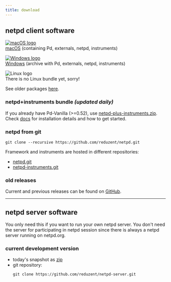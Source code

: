 ```yaml
---
title: download
---
```


## netpd client software


[![macOS logo](../images/macos_small.png)](https://netpd.org/software/netpd-current-macos.dmg)  
[macOS](https://netpd.org/software/netpd-current-macos.dmg) (containing Pd, externals, netpd, instruments)

[![Windows logo](../images/windows_small.png)](https://netpd.org/software/netpd-current-windows.zip)  
[Windows](https://netpd.org/software/netpd-current-windows.zip) (archive with Pd, externals, netpd, instruments)

![Linux logo](../images/linux_small.png)  
There is no Linux bundle yet, sorry!


See older packages [here](https://netpd.org/software/).


### netpd+instruments bundle *(updated daily)*

If you already have Pd-Vanilla (>=0.52), use
[netpd-plus-instruments.zip](https://netpd.org/~roman/netpd-plus-instruments.zip).
Check [docs](/docs/) for installation details and how to get started.

### netpd from git

<!---
![Git logo](../images/git_small.png)
--->

```
git clone --recursive https://github.com/reduzent/netpd.git
```

Framework and instruments are hosted in different repositories:
  * [netpd.git](https://github.com/reduzent/netpd)
  * [netpd-instruments.git](https://github.com/reduzent/netpd-instruments)


### old releases

Current and previous releases can be found on [GitHub](https://github.com/reduzent/netpd/releases/).

---

## netpd server software

You only need this if you want to run your own netpd server. You
don't need the server for participating in netpd session since there
is always a netpd server running on netpd.org.

### current development version

* today's snapshot as [zip](https://github.com/reduzent/netpd-server/zipball/master)
* git repository:
  ```
  git clone https://github.com/reduzent/netpd-server.git
  ```

